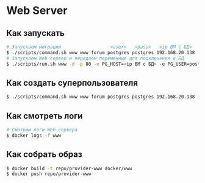 # Web Server

## Как запускать
```sh
# Запускаем миграции                  <user>   <pass>   <ip ВМ с БД>
$ ./scripts/command.sh www www forum postgres postgres 192.168.20.138 -migrate
# Запускаем Web сервер и передаем переменные для подключения к БД
$ ./scripts/run.sh www -d -p 80 -e PG_HOST=<ip ВМ с БД> -e PG_USER=postgres -e PG_PASS=postgres
```

## Как создать суперпользователя
```sh
$ ./scripts/command.sh www www forum postgres postgres 192.168.20.138 -createsuperuser
```

## Как смотреть логи
```sh
# Смотрим логи Web сервера
$ docker logs -f www
```

## Как собрать образ
```sh
$ docker build -t repo/provider-www docker/www
$ docker push repo/provider-www
```
